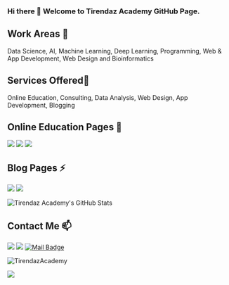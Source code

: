 ### Hi there 👋 Welcome to Tirendaz Academy GitHub Page.

## Work Areas 🔭

Data Science, AI, Machine Learning, Deep Learning, Programming, Web & App Development, Web Design and Bioinformatics

## Services Offered🌱

Online Education, Consulting, Data Analysis, Web Design, App Development, Blogging

## Online Education Pages 👯

[![](https://img.shields.io/badge/YouTube-T%C3%BCrk%C3%A7e-blue?style=for-the-badge)](https://www.youtube.com/tirendazakademi)
[![](https://img.shields.io/badge/YouTube-English-red)](https://www.youtube.com/channel/UCFU9Go20p01kC64w-tmFORw)
[![](https://img.shields.io/badge/Udemy-Education-green)](https://www.udemy.com/user/tirendaz-akademi-2)

## Blog Pages ⚡

[![](https://img.shields.io/badge/medium-%2312100E.svg?&style=for-the-badge&logo=medium&logoColor=white)](https://tirendazacademy.medium.com)
[![](https://img.shields.io/badge/medium-%2312100E.svg?&style=for-the-badge&logo=medium&logoColor=white)](https://tirendazakademi.medium.com)

![Tirendaz Academy's GitHub Stats](https://github-readme-stats.vercel.app/api?username=TirendazAcademy&show_icons=true)

## Contact Me 📫

[![](https://img.shields.io/badge/linkedin-%230077B5.svg?&style=for-the-badge&logo=linkedin&logoColor=white)](https://www.linkedin.com/in/tirendaz-academy/)
[![](https://img.shields.io/badge/twitter-%231DA1F2.svg?&style=for-the-badge&logo=twitter&logoColor=white)](https://www.twitter.com/TirendazAcademy)
[![Mail Badge](https://img.shields.io/badge/tirendaziletisim@gmail.com-c14438?style=for-the-badge&logo=Gmail&logoColor=white&link=mailto:tirendaziletisim@gmail.com)](mailto:tirendaziletisim@gmail.com)

<p align="left"> <img src="https://komarev.com/ghpvc/?username=TirendazAcademy" alt="TirendazAcademy" /> </p>

[![](https://img.shields.io/github/followers/cobanov?style=social)](https://www.github.com/cobanov)








<!--
**TirendazAcademy/TirendazAcademy** is a ✨ _special_ ✨ repository because its `README.md` (this file) appears on your GitHub profile.

Here are some ideas to get you started:

- 🔭 I’m currently working on ...
- 🌱 I’m currently learning ...
- 👯 I’m looking to collaborate on ...
- 🤔 I’m looking for help with ...
- 💬 Ask me about ...
- 📫 How to reach me: ...
- 😄 Pronouns: ...
- ⚡ Fun fact: ...

[![](https://img.shields.io/badge/youtube-%23FF0000.svg?&style=for-the-badge&logo=youtube&logoColor=white")](https://www.youtube.com/tirendazakademi)
[![](https://img.shields.io/badge/youtube-%23FF0000.svg?&style=for-the-badge&logo=youtube&logoColor=white")](https://www.youtube.com/channel/UCFU9Go20p01kC64w-tmFORw)

-->
